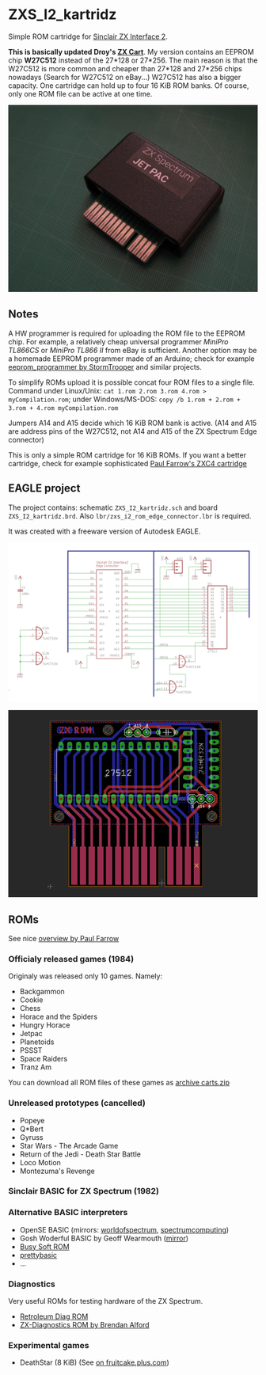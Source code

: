 # ZXS_I2_kartridz

Simple ROM cartridge for [Sinclair ZX Interface 2](https://en.wikipedia.org/wiki/ZX_Interface_2).

**This is basically updated Droy's [ZX Cart](http://trastero.speccy.org/cosas/droy/cartuchos/cartuchos_s.htm)**. My version contains an EEPROM chip **W27C512** instead of the 27\*128 or 27\*256. The main reason is that the W27C512 is more common and cheaper than 27\*128 and 27\*256 chips nowadays (Search for W27C512 on eBay...) W27C512 has also a bigger capacity. One cartridge can hold up to four 16 KiB ROM banks. Of course, only one ROM file can be active at one time.  

![photo_with_case](images/ZXS_I2_kartridz_photo_w_case.jpg)


## Notes 

A HW programmer is required for uploading the ROM file to the EEPROM chip. For example, a relatively cheap universal programmer *MiniPro TL866CS* or *MiniPro TL866 II* from eBay is sufficient. Another option may be a homemade EEPROM programmer made of an Arduino; check for example [eeprom_programmer by StormTrooper](https://github.com/StormTrooper/eeprom_programmer) and similar projects.

To simplify ROMs upload it is possible concat four ROM files to a single file. Command under Linux/Unix: ``cat 1.rom 2.rom 3.rom 4.rom > myCompilation.rom``; under Windows/MS-DOS: ``copy /b 1.rom + 2.rom + 3.rom + 4.rom myCompilation.rom``

Jumpers A14 and A15 decide which 16 KiB ROM bank is active. (A14 and A15 are address pins of the W27C512, not A14 and A15 of the ZX Spectrum Edge connector)

This is only a simple ROM cartridge for 16 KiB ROMs. If you want a better cartridge, check for example sophisticated [Paul Farrow's ZXC4 cartridge](http://www.fruitcake.plus.com/Sinclair/Interface2/Cartridges/Interface2_RC_ZXC4.htm)


## EAGLE project

The project contains: schematic ``ZXS_I2_kartridz.sch`` and board ``ZXS_I2_kartridz.brd``. Also ``lbr/zxs_i2_rom_edge_connector.lbr`` is required.

It was created with a freeware version of Autodesk EAGLE.

![screenshot-schematic](images/ZXS_I2_kartridz_27512_schematic.png)

![screenshot-pcb](images/ZXS_I2_kartridz_27512_pcb.png)



## ROMs

See nice [overview by Paul Farrow](http://www.fruitcake.plus.com/Sinclair/Interface2/Cartridges/Interface2_RC_Cartridges.htm)

### Officialy released games (1984)

Originaly was released only 10 games. Namely:

- Backgammon
- Cookie
- Chess
- Horace and the Spiders
- Hungry Horace
- Jetpac
- Planetoids
- PSSST
- Space Raiders
- Tranz Am

You can download all ROM files of these games as [archive carts.zip](http://trastero.speccy.org/cosas/droy/cartuchos/carts.zip)


### Unreleased prototypes (cancelled)

- Popeye
- Q*Bert
- Gyruss
- Star Wars - The Arcade Game
- Return of the Jedi - Death Star Battle
- Loco Motion
- Montezuma's Revenge


### Sinclair BASIC for ZX Spectrum (1982) 


### Alternative BASIC interpreters

- OpenSE BASIC (mirrors: [worldofspectrum](https://worldofspectrum.org/archive/software/utilities/opense-basic-andrew-s-owen), [spectrumcomputing](https://spectrumcomputing.co.uk/entry/27510/ZX-Spectrum/OpenSE_BASIC))
- Gosh Woderful BASIC by Geoff Wearmouth ([mirror](https://8bit.yarek.pl/upgrade/zx.roms/gw03.zip))
- [Busy Soft ROM](https://busy.speccy.cz/tvorba/zxromky.htm)
- [prettybasic](https://github.com/reclaimed/prettybasic)
- ...


### Diagnostics 

Very useful ROMs for testing hardware of the ZX Spectrum.

- [Retroleum Diag ROM](http://blog.retroleum.co.uk/smart.zip) 
- [ZX-Diagnostics ROM by Brendan Alford](https://github.com/brendanalford/zx-diagnostics/releases)


### Experimental games

- DeathStar (8 KiB) (See [on fruitcake.plus.com](http://www.fruitcake.plus.com/Sinclair/Interface2/Cartridges/Interface2_RC_New_3rdParty_DeathStar.htm))





